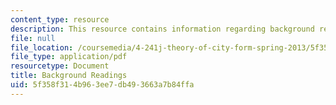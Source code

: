 ```yaml
---
content_type: resource
description: This resource contains information regarding background readings.
file: null
file_location: /coursemedia/4-241j-theory-of-city-form-spring-2013/5f358f314b963ee7db493663a7b84ffa_MIT4_241JS13_readings-bg.pdf
file_type: application/pdf
resourcetype: Document
title: Background Readings
uid: 5f358f31-4b96-3ee7-db49-3663a7b84ffa
---
```


